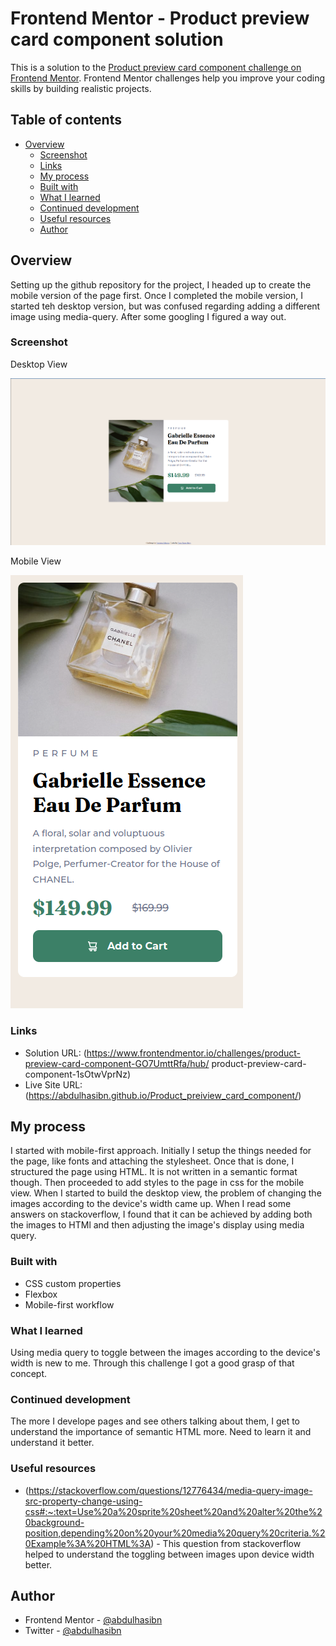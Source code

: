 # Frontend Mentor - Product preview card component solution

This is a solution to the [Product preview card component challenge on Frontend Mentor](https://www.frontendmentor.io/challenges/product-preview-card-component-GO7UmttRfa). Frontend Mentor challenges help you improve your coding skills by building realistic projects. 

## Table of contents

- [Overview](#overview)
  - [Screenshot](#screenshot)
  - [Links](#links)
  - [My process](#my-process)
  - [Built with](#built-with)
  - [What I learned](#what-i-learned)
  - [Continued development](#continued-development)
  - [Useful resources](#useful-resources)
  - [Author](#author)

## Overview
  Setting up the github repository for the project, I headed up to create the mobile version of the page first. Once I completed the mobile version, I started teh desktop version, but was confused regarding adding a different image using media-query. After some googling I figured a way out.

### Screenshot
Desktop View

![](./Images/Screenshot%20from%202022-08-17%2008-01-33.png)


Mobile View

![](./Images/Screenshot%20from%202022-08-17%2008-03-52.png)

### Links

- Solution URL: (https://www.frontendmentor.io/challenges/product-preview-card-component-GO7UmttRfa/hub/        product-preview-card-component-1sOtwVprNz)
- Live Site URL: (https://abdulhasibn.github.io/Product_preiview_card_component/)

## My process
  I started with mobile-first approach. Initially I setup the things needed for the page, like fonts and attaching the stylesheet. Once that is done, I structured the page using HTML. It is not written in a semantic format though. Then proceeded to add styles to the page in css for the mobile view. When I started to build the desktop view, the problem of changing the images according to the device's width came up. When I read some answers on stackoverflow, I found that it can be achieved by adding both the images to HTMl and then adjusting the image's display using media query. 

### Built with

- CSS custom properties
- Flexbox
- Mobile-first workflow

### What I learned

Using media query to  toggle between the images according to the device's width is new to me. Through this challenge I got a good grasp of that concept.

### Continued development

The more I develope pages and see others talking about them, I get to understand the importance of semantic HTML more. Need to learn it and understand it better.

### Useful resources

- (https://stackoverflow.com/questions/12776434/media-query-image-src-property-change-using-css#:~:text=Use%20a%20sprite%20sheet%20and%20alter%20the%20background-position,depending%20on%20your%20media%20query%20criteria.%20Example%3A%20HTML%3A) - This question from stackoverflow helped to understand the toggling between images upon device width better.

## Author

- Frontend Mentor - [@abdulhasibn](https://www.frontendmentor.io/profile/abdulhasibn)
- Twitter - [@abdulhasibn](https://twitter.com/abdulhasibn99)
